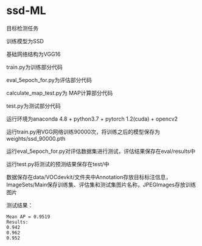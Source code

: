 # ssd-ML
目标检测任务

训练模型为SSD

基础网络结构为VGG16

train.py为训练部分代码

eval_5epoch_for.py为评估部分代码

calculate_map_test.py为 MAP计算部分代码

test.py为测试部分代码

运行环境为anaconda 4.8 + python3.7 + pytorch 1.2(cuda) + opencv2

运行train.py用VGG网络训练90000次，将训练之后的模型保存为weights/ssd_90000.pth

运行eval_5epoch_for.py对评估数据集进行测试，评估结果保存在eval/results中

运行test.py将测试的预测结果保存在test/中

数据保存在data/VOCdevkit/文件夹中Annotation存放目标标注信息，ImageSets/Main保存训练集、评估集和测试集图片名称，JPEGImages存放训练图片

测试结果：

~~~~~~~~
Mean AP = 0.9519
Results:
0.942
0.962
0.952

~~~~~~~~
